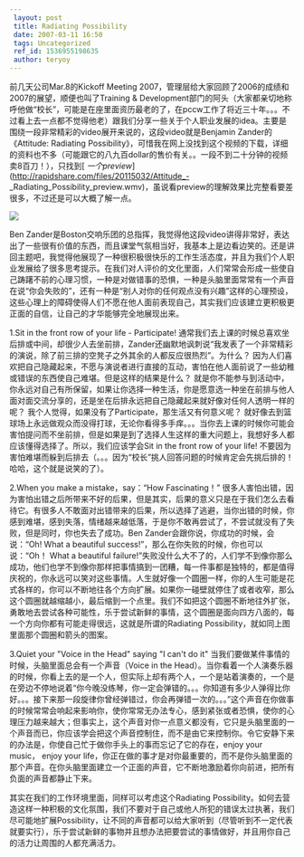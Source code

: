 ```yaml
---
 layout: post
 title: Radiating Possibility
 date: 2007-03-11 16:50
 tags: Uncategorized
 ref_id: 1536955198635
 author: teryoy
---
```

前几天公司Mar.8的Kickoff Meeting 2007，管理层给大家回顾了2006的成绩和2007的展望，顺便也叫了Training &
Development部门的阿头（大家都亲切地称呼他做“校长”，可能是在座里面资历最老的了，在pccw工作了将近三十年。。。不过看上去一点都不觉得他老）跟我们分享一些关于个人职业发展的idea。主要是围绕一段非常精彩的video展开来说的，这段video就是Benjamin
Zander的《Attitude: Radiating
Possibility》，可惜我在网上没找到这个视频的下载，详细的资料也不多（可能跟它的八九百dollar的售价有关。。一段不到二十分钟的视频卖8百刀！），只找到[
_一个preview_](http://rapidshare.com/files/20115032/Attitude_-
_Radiating_Possibility_preview.wmv)，虽说看preview的理解效果比完整看要差很多，不过还是可以大概了解一点。

![](http://files.myopera.com/terryoy/msn/AttitudeRadPos.jpg)

Ben
Zander是Boston交响乐团的总指挥，我觉得他这段video讲得非常好，表达出了一些很有价值的东西，而且课堂气氛相当好，我基本上是边看边笑的。还是讲回主题吧，我觉得他展现了一种很积极很快乐的工作生活态度，并且为我们个人职业发展给了很多思考提示。在我们对人评价的文化里面，人们常常会形成一些使自己踌躇不前的心理习惯，一种是对做错事的恐惧，一种是头脑里面常常有一个声音在说“你会失败的”，还有一种是“别人对你的任何观点没有兴趣”这样的心理预设，这些心理上的障碍使得人们不愿在他人面前表现自己，其实我们应该建立更积极更正面的自信，让自己的才华能够完全地展现出来。

1.Sit in the front row of your life - Participate!
通常我们去上课的时候总喜欢坐后排或中间，却很少人去坐前排，Zander还幽默地讽刺说“我发表了一个非常精彩的演说，除了前三排的空凳子之外其余的人都反应很热烈”。为什么？
因为人们喜欢把自己隐藏起来，不愿与演说者进行直接的互动，害怕在他人面前说了一些幼稚或错误的东西使自己难堪。但是这样的结果是什么？
就是你不能参与到活动中，你永远对自己有所保留，如果让你选择一种生活，你是愿意选一种坐在前排与他人面对面交流分享的，还是坐在后排永远把自己隐藏起来就好像对任何人透明一样的呢？
我个人觉得，如果没有了Participate，那生活又有何意义呢？
就好像去到篮球场上永远做观众而没得打球，无论你看得多手痒。。。当你去上课的时候你可能会害怕提问而不坐前排，但是如果是到了选择人生这样的重大问题上，我想好多人都应该懂得选择了。所以，我们应该学会Sit
in the front row of your life!
不要因为害怕难堪而躲到后排去（。。。因为“校长”挑人回答问题的时候肯定会先挑后排的！哈哈，这个就是说笑的了）。

2.When you make a mistake，say：“How Fascinating！”
很多人害怕出错，因为害怕出错之后所带来不好的后果，但是其实，后果的意义只是在于我们怎么去看待它。有很多人不敢面对出错带来的后果，所以选择了逃避，当你出错的时候，你感到难堪，感到失落，情绪越来越低落，于是你不敢再尝试了，不尝试就没有了失败，但是同时，你也失去了成功。Ben
Zander会跟你说，你成功的时候，会说：“Oh! What a beautiful success!”，那么在你失败的时候，你也可以说：“Oh！ What
a beautiful
failure!”失败没什么大不了的，人们学不到像你那么成功，他们也学不到像你那样把事情搞到一团糟，每一件事都是独特的，都是值得庆祝的，你永远可以笑对这些事情。人生就好像一个圆圈一样，你的人生可能是花式各样的，你可以不断地往各个方向扩展。如果你一碰壁就停住了或者收窄，那么这个圆圈就越缩越小，最后缩到一个点里。我们不如把这个圆圈不断地往外扩张，勇敢地去尝试各种可能性，乐于尝试新鲜的事情，这个圆圈是面向四方八面的，每一个方向你都有可能走得很远，这就是所谓的Radiating
Possibility，就如同上图里面那个圆圈和箭头的图案。

3.Quiet your "Voice in the Head" saying "I can't do it"
当我们要做某件事情的时候，头脑里面总会有一个声音（Voice in the
Head）。当你看着一个人演奏乐器的时候，你看上去的是一个人，但实际上却有两个人，一个是站着演奏的，一个是在旁边不停地说着“你今晚没练琴，你一定会弹错的。。。你知道有多少人弹得比你好。。。接下来那一段旋律你曾经弹错过，你会再弹错一次的。。。”这个声音在你做事的时候常常会响起来影响你，使你常常无办法专心，感到紧张或者恐惧，使你的心理压力越来越大；但事实上，这个声音对你一点意义都没有，它只是头脑里面的一个声音而已，你应该学会把这个声音控制住，而不是由它来控制你。令它安静下来的办法是，你使自己忙于做你手头上的事而忘记了它的存在，enjoy
your music， enjoy your
life，你正在做的事才是对你最重要的，而不是你头脑里面的那个声音。在你头脑里面建立一个正面的声音，它不断地激励着你向前进，把所有负面的声音都静止下来。

其实在我们的工作环境里面，同样可以考虑这个Radiating
Possibility。如何去营造这样一种积极的文化氛围，我们不要对于自己或他人所犯的错误太过执著，我们尽可能地扩展Possibility，让不同的声音都可以给大家听到（尽管听到不一定代表就要实行），乐于尝试新鲜的事物并且想办法把要尝试的事情做好，并且用你自己的活力让周围的人都充满活力。

